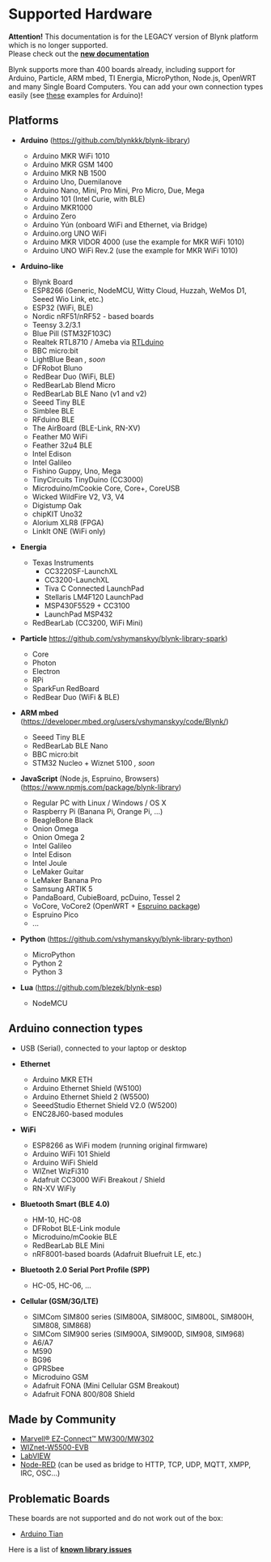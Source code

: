 # Supported Hardware

**Attention!** This documentation is for the LEGACY version of Blynk platform which is no longer supported.  
Please check out the [**new documentation**](https://docs.blynk.io)


Blynk supports more than 400 boards already, including support for Arduino, Particle, ARM mbed, TI Energia, MicroPython, Node.js, OpenWRT and many Single Board Computers. You can add your own connection types easily (see [these](https://github.com/blynkkk/blynk-library/tree/master/examples/More/ArduinoClient) examples for Arduino)!

## Platforms

- **Arduino** (https://github.com/blynkkk/blynk-library)
  - Arduino MKR WiFi 1010
  - Arduino MKR GSM 1400
  - Arduino MKR NB 1500
  - Arduino Uno, Duemilanove
  - Arduino Nano, Mini, Pro Mini, Pro Micro, Due, Mega
  - Arduino 101 (Intel Curie, with BLE)
  - Arduino MKR1000
  - Arduino Zero
  - Arduino Yún (onboard WiFi and Ethernet, via Bridge)
  - Arduino.org UNO WiFi
  - Arduino MKR VIDOR 4000 (use the example for MKR WiFi 1010)
  - Arduino UNO WiFi Rev.2 (use the example for MKR WiFi 1010)
  
- **Arduino-like**
  - Blynk Board
  - ESP8266 (Generic, NodeMCU, Witty Cloud, Huzzah, WeMos D1, Seeed Wio Link, etc.)
  - ESP32 (WiFi, BLE)
  - Nordic nRF51/nRF52 - based boards
  - Teensy 3.2/3.1
  - Blue Pill (STM32F103C)
  - Realtek RTL8710 / Ameba via [RTLduino](https://github.com/pvvx/RtlDuino)
  - BBC micro:bit
  - LightBlue Bean *, soon*
  - DFRobot Bluno
  - RedBear Duo (WiFi, BLE)
  - RedBearLab Blend Micro
  - RedBearLab BLE Nano (v1 and v2)
  - Seeed Tiny BLE
  - Simblee BLE
  - RFduino BLE
  - The AirBoard (BLE-Link, RN-XV)
  - Feather M0 WiFi
  - Feather 32u4 BLE
  - Intel Edison
  - Intel Galileo
  - Fishino Guppy, Uno, Mega
  - TinyCircuits TinyDuino (CC3000)
  - Microduino/mCookie Core, Core+, CoreUSB
  - Wicked WildFire V2, V3, V4
  - Digistump Oak
  - chipKIT Uno32
  - Alorium XLR8 (FPGA)
  - LinkIt ONE (WiFi only)
- **Energia**
  - Texas Instruments
    - CC3220SF-LaunchXL
    - CC3200-LaunchXL
    - Tiva C Connected LaunchPad
    - Stellaris LM4F120 LaunchPad
    - MSP430F5529 + CC3100
    - LaunchPad MSP432
  - RedBearLab (CC3200, WiFi Mini)

- **Particle** https://github.com/vshymanskyy/blynk-library-spark)
  - Core
  - Photon
  - Electron
  - RPi
  - SparkFun RedBoard
  - RedBear Duo (WiFi & BLE)

- **ARM mbed** (https://developer.mbed.org/users/vshymanskyy/code/Blynk/)
  - Seeed Tiny BLE
  - RedBearLab BLE Nano
  - BBC micro:bit
  - STM32 Nucleo + Wiznet 5100 *, soon*

- **JavaScript** (Node.js, Espruino, Browsers) (https://www.npmjs.com/package/blynk-library)
  - Regular PC with Linux / Windows / OS X
  - Raspberry Pi (Banana Pi, Orange Pi, ...)
  - BeagleBone Black
  - Onion Omega
  - Onion Omega 2
  - Intel Galileo
  - Intel Edison
  - Intel Joule
  - LeMaker Guitar
  - LeMaker Banana Pro
  - Samsung ARTIK 5
  - PandaBoard, CubieBoard, pcDuino, Tessel 2
  - VoCore, VoCore2 (OpenWRT + [Espruino package](https://github.com/vshymanskyy/OpenWRT-Espruino-packages))
  - Espruino Pico
  - ...

- **Python** (https://github.com/vshymanskyy/blynk-library-python)
  - MicroPython
  - Python 2
  - Python 3

- **Lua** (https://github.com/blezek/blynk-esp)
  - NodeMCU

## Arduino connection types

- USB (Serial), connected to your laptop or desktop

- **Ethernet**
  - Arduino MKR ETH
  - Arduino Ethernet Shield (W5100)
  - Arduino Ethernet Shield 2 (W5500)
  - SeeedStudio Ethernet Shield V2.0 (W5200)
  - ENC28J60-based modules
 
- **WiFi**
  - ESP8266 as WiFi modem (running original firmware)
  - Arduino WiFi 101 Shield
  - Arduino WiFi Shield
  - WIZnet WizFi310
  - Adafruit CC3000 WiFi Breakout / Shield
  - RN-XV WiFly
 
- **Bluetooth Smart (BLE 4.0)**
  - HM-10, HC-08
  - DFRobot BLE-Link module
  - Microduino/mCookie BLE
  - RedBearLab BLE Mini
  - nRF8001-based boards (Adafruit Bluefruit LE, etc.)
 
- **Bluetooth 2.0 Serial Port Profile (SPP)**
  - HC-05, HC-06, ...
 
- **Cellular (GSM/3G/LTE)**
  - SIMCom SIM800 series (SIM800A, SIM800C, SIM800L, SIM800H, SIM808, SIM868)
  - SIMCom SIM900 series (SIM900A, SIM900D, SIM908, SIM968)
  - A6/A7
  - M590
  - BG96
  - GPRSbee
  - Microduino GSM
  - Adafruit FONA (Mini Cellular GSM Breakout)
  - Adafruit FONA 800/808 Shield

## Made by Community

- [Marvell® EZ-Connect™ MW300/MW302](https://github.com/vshymanskyy/blynk-library-ez-connect)
- [WIZnet-W5500-EVB](http://instructables.com/id/WIZnet-W5500-EVB-and-Blynk-App-communication)
- [LabVIEW](https://github.com/juncaofish/NI-LabVIEWInterfaceforBlynk)
- [Node-RED](https://github.com/gablau/node-red-contrib-blynk-ws) (can be used as bridge to HTTP, TCP, UDP, MQTT, XMPP, IRC, OSC...)

## Problematic Boards

These boards are not supported and do not work out of the box:
- [Arduino Tian](http://www.arduino.org/products/boards/arduino-tian)

Here is a list of [**known library issues**](https://github.com/blynkkk/blynk-library/issues?q=is%3Aissue+label%3A"for+reference"+)
